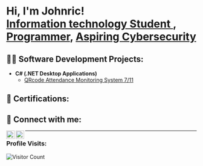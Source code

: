 <h1>Hi, I'm Johnric! <br/><a href="https://www.linkedin.com/in/johnric-batas-a66714253/">Information technology Student </a>, <a href="https://github.com/johnricB">Programmer</a>, <a href="https://www.linkedin.com/in/johnric-batas-a66714253/">Aspiring Cybersecurity </a></h1>

<h2>👨‍💻 Software Development Projects:</h2>


- <b>C# (.NET Desktop Applications)</b>
  - [QRcode Attendance Monitoring System 7/11](https://github.com/johnricB/AttendanceMonitoringSystem/blob/main/README.md)
    
 
<h2> 📃 Certifications:</h2>


<h2> 🤳 Connect with me:</h2>


[<img align="left" alt="Johnric | LinkedIn" width="22px" src="https://cdn.jsdelivr.net/npm/simple-icons@v3/icons/linkedin.svg" />][linkedin]
[<img align="left" alt="Johnric | Instagram" width="22px" src="https://cdn.jsdelivr.net/npm/simple-icons@v3/icons/instagram.svg" />][instagram]


[instagram]: https://www.instagram.com/johnric.b14/
[linkedin]:https://www.linkedin.com/in/johnric-batas-a66714253/


-----------------------------------
### Profile Visits:
![Visitor Count](https://profile-counter.glitch.me/{johnricB}/count.svg)


